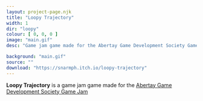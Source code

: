 ```yaml
---
layout: project-page.njk
title: "Loopy Trajectory"
width: 1
dir: "loopy"
colour: [ 0, 0, 0 ]
image: "main.gif"
desc: "Game jam game made for the Abertay Game Development Society Game Jam"

background: "main.gif"
source: ""
download: "https://snarmph.itch.io/loopy-trajectory"
---
```


**Loopy Trajectory** is a game jam game made for the [Abertay Game Development Society Game Jam](https://itch.io/jam/gds-week-7-game-jam)